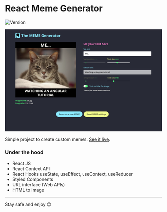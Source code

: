 # React Meme Generator

![Version](https://img.shields.io/badge/version-1.0.5-success)

![App Screen](./src/assets/app-screen.png)

Simple project to create custom memes. [See it live](https://pd-meme-generator.netlify.app/).

### Under the hood

- React JS
- React Context API
- React Hooks useState, useEffect, useContext, useReducer
- Styled Components
- URL interface (Web APIs)
- HTML to Image

---

Stay safe and enjoy 😉
